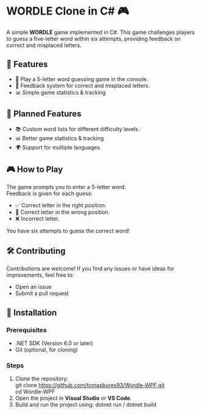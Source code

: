 # WORDLE Clone in C# 🎮  

A simple **WORDLE** game implemented in C#. This game challenges players to guess a five-letter word within six attempts, providing feedback on correct and misplaced letters.

## 📌 Features  
- 📝 Play a 5-letter word guessing game in the console.  
- 🎨 Feedback system for correct and misplaced letters.
- 📊 Simple game statistics & tracking

## 🔮 Planned Features  
- 📚 Custom word lists for different difficulty levels.  
- 📊 Better game statistics & tracking  
- 🌍 Support for multiple languages

## 🎮 How to Play
The game prompts you to enter a 5-letter word.<br/>
Feedback is given for each guess:<br/>
- ✅ Correct letter in the right position.<br/>
- 🔄 Correct letter in the wrong position.<br/>
- ❌ Incorrect letter.
  
You have six attempts to guess the correct word!<br/>

## 🛠️ Contributing
Contributions are welcome! If you find any issues or have ideas for improvements, feel free to:
- Open an issue
- Submit a pull request

## 🚀 Installation

### Prerequisites  
- .NET SDK (Version 6.0 or later)  
- Git (optional, for cloning)

### Steps
1. Clone the repository:  
   git clone https://github.com/tomasbures93/Wordle-WPF.git <br />
   cd Wordle-WPF
2. Open the project in **Visual Studio** or **VS Code**.
3. Build and run the project using: dotnet run / dotnet build
